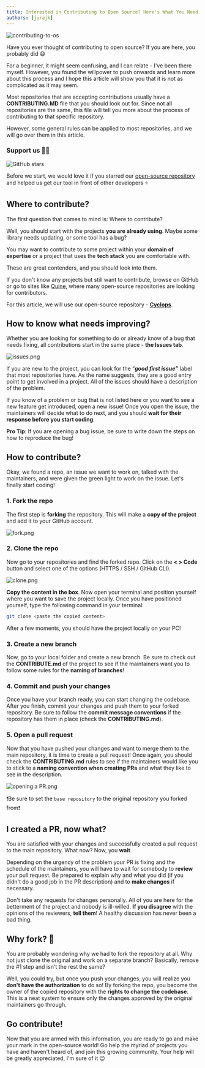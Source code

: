```yaml
---
title: Interested in Contributing to Open Source? Here's What You Need to Know
authors: [jurajk]
---
```


![contributing-to-os](../../static/img/2024-02-23-contributing-to-OS/contributing-to-OS.jpeg)

Have you ever thought of contributing to open source? If you are here, you probably did 😄

For a beginner, it might seem confusing, and I can relate - I've been there myself. However, you found the willpower to push onwards and learn more about this process and I hope this article will show you that it is not as complicated as it may seem.

Most repositories that are accepting contributions usually have a **CONTRIBUTING.MD** file that you should look out for. Since not all repositories are the same, this file will tell you more about the process of contributing to that specific repository.

However, some general rules can be applied to most repositories, and we will go over them in this article.

### Support us 🙏🏻

![GitHub stars](../../static/img/github-stars.gif)

Before we start, we would love it if you starred our [open-source repository](https://github.com/cyclops-ui/cyclops) and helped us get our
tool in front of other developers ⭐

## Where to contribute?

The first question that comes to mind is: Where to contribute?

Well, you should start with the projects **you are already using**. Maybe some library needs updating, or some tool has a bug?

You may want to contribute to some project within your **domain of expertise** or a project that uses the **tech stack** you are comfortable with.

These are great contenders, and you should look into them.

If you don't know any projects but still want to contribute, browse on GitHub or go to sites like [Quine](https://quine.sh/contribute), where many open-source repositories are looking for contributors.

For this article, we will use our open-source repository - [**Cyclops**](https://github.com/cyclops-ui/cyclops).

## How to know what needs improving?

Whether you are looking for something to do or already know of a bug that needs fixing, all contributions start in the same place - **the Issues tab**.

![issues.png](../../static/img/2024-02-23-contributing-to-OS/issues.png)

If you are new to the project, you can look for the “**_good first issue”_** label that most repositories have. As the name suggests, they are a good entry point to get involved in a project. All of the issues should have a description of the problem.

If you know of a problem or bug that is not listed here or you want to see a new feature get introduced, open a new issue! Once you open the issue, the maintainers will decide what to do next, and you should **wait for their response before you start coding**.

**Pro Tip**: If you are opening a bug issue, be sure to write down the steps on how to reproduce the bug!

## How to contribute?

Okay, we found a repo, an issue we want to work on, talked with the maintainers, and were given the green light to work on the issue. Let's finally start coding!

### 1. Fork the repo

The first step is **forking** the repository. This will make a **copy of the project** and add it to your GitHub account.

![fork.png](../../static/img/2024-02-23-contributing-to-OS/fork.png)

### 2. Clone the repo

Now go to your repositories and find the forked repo. Click on the **< > Code** button and select one of the options (HTTPS / SSH / GitHub CLI).

![clone.png](../../static/img/2024-02-23-contributing-to-OS/clone.png)

**Copy the content in the box**. Now open your terminal and position yourself where you want to save the project locally. Once you have positioned yourself, type the following command in your terminal:

```bash
git clone <paste the copied content>
```

After a few moments, you should have the project locally on your PC!

### 3. Create a new branch

Now, go to your local folder and create a new branch. Be sure to check out the **CONTRIBUTE.md** of the project to see if the maintainers want you to follow some rules for the **naming of branches**!

### 4. Commit and push your changes

Once you have your branch ready, you can start changing the codebase. After you finish, commit your changes and push them to your forked repository. Be sure to follow the **commit message conventions** if the repository has them in place (check the **CONTRIBUTING.md**).

### 5. Open a pull request

Now that you have pushed your changes and want to merge them to the main repository, it is time to create a pull request! Once again, you should check the **CONTRIBUTING.md** rules to see if the maintainers would like you to stick to a **naming convention when creating PRs** and what they like to see in the description.

![opening a PR.png](../../static/img/2024-02-23-contributing-to-OS/opening-a-PR.png)

❗Be sure to set the `base repository` to the original repository you forked from❗

## I created a PR, now what?

You are satisfied with your changes and successfully created a pull request to the main repository. What now? Now, you **wait**.

Depending on the urgency of the problem your PR is fixing and the schedule of the maintainers, you will have to wait for somebody to **review** your pull request. Be prepared to explain why and what you did (if you didn't do a good job in the PR description) and to **make changes** if necessary.

Don't take any requests for changes personally. All of you are here for the betterment of the project and nobody is ill-willed. **If you disagree** with the opinions of the reviewers, **tell them**! A healthy discussion has never been a bad thing.

## Why fork? 🍴

You are probably wondering why we had to fork the repository at all. Why not just clone the original and work on a separate branch? Basically, remove the #1 step and isn't the rest the same?

Well, you could try, but once you push your changes, you will realize you **don't have the authorization** to do so! By forking the repo, you become the owner of the copied repository with the **rights to change the codebase**. This is a neat system to ensure only the changes approved by the original maintainers go through.

## Go contribute!

Now that you are armed with this information, you are ready to go and make your mark in the open-source world! Go help the myriad of projects you have and haven't heard of, and join this growing community. Your help will be greatly appreciated, I'm sure of it 😉
